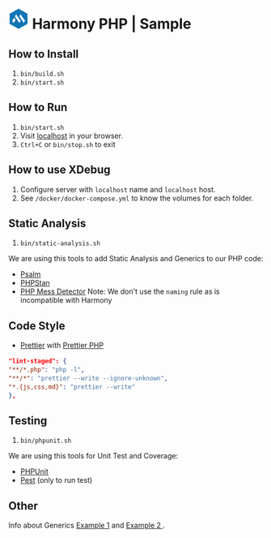 # ![Mobile Jazz Badge](https://raw.githubusercontent.com/mobilejazz/metadata/master/images/icons/mj-40x40.png) Harmony PHP | Sample

## How to Install

1. `bin/build.sh`
1. `bin/start.sh`

## How to Run

1. `bin/start.sh`
1. Visit [localhost](http://localhost/) in your browser.
1. `Ctrl+C` or `bin/stop.sh` to exit

## How to use XDebug

1. Configure server with `localhost` name and `localhost` host.
1. See `/docker/docker-compose.yml` to know the volumes for each folder.

## Static Analysis

1. `bin/static-analysis.sh`

We are using this tools to add Static Analysis and Generics to our PHP code:

- [Psalm](https://psalm.dev/docs/)
- [PHPStan](https://phpstan.org/)
- [PHP Mess Detector](https://phpmd.org/)
  Note: We don't use the `naming` rule as is incompatible with Harmony

## Code Style

- [Prettier](https://prettier.io/) with [Prettier PHP](https://github.com/prettier/plugin-php)

```json
"lint-staged": {
"**/*.php": "php -l",
"**/*": "prettier --write --ignore-unknown",
"*.{js,css,md}": "prettier --write"
},
```

## Testing

1. `bin/phpunit.sh`

We are using this tools for Unit Test and Coverage:

- [PHPUnit](https://phpunit.readthedocs.io/en/9.5/writing-tests-for-phpunit.html#)
- [Pest](https://pestphp.com/docs/writing-tests) (only to run test)

## Other

Info about Generics [Example 1](https://www.daveliddament.co.uk/articles/php-generics-today-almost/) and [Example 2
](https://medium.com/vimeo-engineering-blog/uncovering-php-bugs-with-template-a4ca46eb9aeb).
